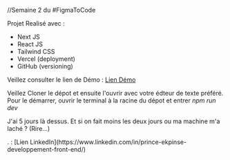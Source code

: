 //Semaine 2 du #FigmaToCode



Projet Realisé avec :
- Next JS
- React JS
- Tailwind CSS
- Vercel (deployment)
- GitHub (versioning)

<!-- Vous voulez dvoir à quoi ressemble ce projet ? -->
Veillez consulter le lien de Démo : [Lien Démo](https://figma2code-week3-ed2.vercel.app/)

<!-- Sinon, si vous voulez démarrer ce projet en local  -->
Veillez Cloner le dépot et ensuite l'ouvrir avec votre édteur de texte préféré.
Pour le démarrer, ouvrir le terminal à la racine du dépot et entrer *_npm run dev_*

<!-- Durée de réalisation -->
J'ai 5 jours là dessus. Et si on fait moins les deux jours ou ma machine m'a laché ? (Rire...)

<!-- Laissez une étoile svp  -->

<!-- Et n'oubliez pas de me suivre. Merci d'avance -->.

<!-- Suivez moi sur Linkedin --> : [Lien LinkedIn](https://www.linkedin.com/in/prince-ekpinse-developpement-front-end/)